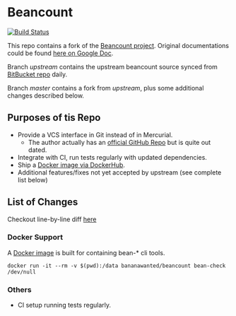 # Beancount

[![Build Status](https://travis-ci.com/BananaWanted/beancount.svg?branch=master)](https://travis-ci.com/BananaWanted/beancount)

This repo contains a fork of the [Beancount project][1]. Original documentations could be found [here on Google Doc](http://furius.ca/beancount/doc/index).

Branch *upstream* contains the upstream beancount source synced from [BitBucket repo][1] daily.

Branch *master* contains a fork from *upstream*, plus some additional changes described below.

## Purposes of tis Repo
- Provide a VCS interface in Git instead of in Mercurial.
    - The author actually has an [official GitHub Repo][2] but is quite out dated.
- Integrate with CI, run tests regularly with updated dependencies.
- Ship a [Docker image via DockerHub][3].
- Additional features/fixes not yet accepted by upstream (see complete list below)

## List of Changes
Checkout line-by-line diff [here](https://github.com/BananaWanted/beancount/compare/upstream...master)

### Docker Support
A [Docker image][3] is built for containing bean-* cli tools.
```
docker run -it --rm -v $(pwd):/data bananawanted/beancount bean-check /dev/null
```

### Others
- CI setup running tests regularly.

[1]: https://bitbucket.org/blais/beancount/src/default/
[2]: https://github.com/beancount/beancount
[3]: https://hub.docker.com/r/bananawanted/beancount
